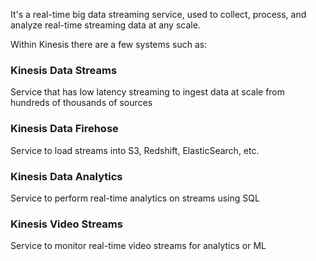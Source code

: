 It's a real-time big data streaming service, used to collect, process, and analyze real-time streaming data at any scale.

Within Kinesis there are a few systems such as:

### Kinesis Data Streams
Service that has low latency streaming to ingest data at scale from hundreds of thousands of sources

### Kinesis Data Firehose
Service to load streams into S3, Redshift, ElasticSearch, etc.

### Kinesis Data Analytics
Service to perform real-time analytics on streams using SQL

### Kinesis Video Streams
Service to monitor real-time video streams for analytics or ML
